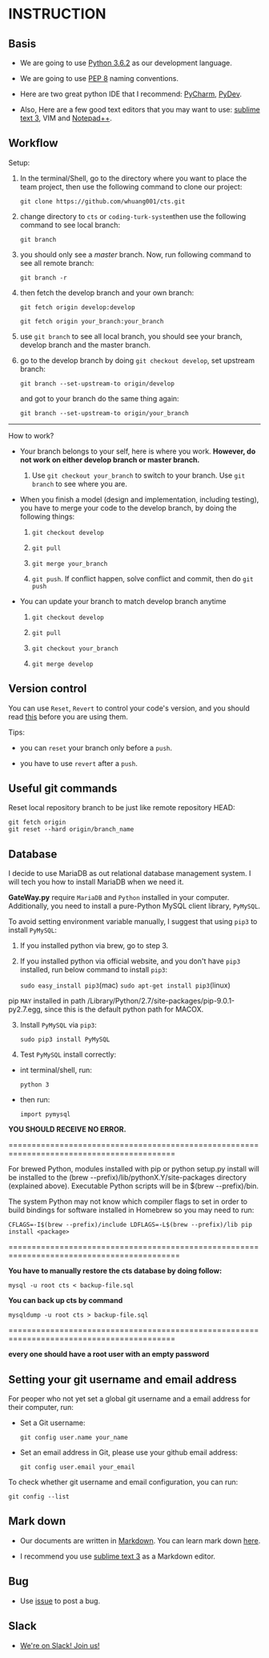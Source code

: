 # INSTRUCTION

## Basis

- We are going to use [Python 3.6.2][Python 3.6.2] as our development language.

- We are going to use [PEP 8][PEP 8] naming conventions.

- Here are two great python IDE that I recommend: [PyCharm][PyCharm], [PyDev][PyDev].

- Also, Here are a few good text editors that you may want to use: [sublime text 3][sublime text 3], VIM and [Notepad++][Notepad++].

## Workflow

Setup:

1. In the terminal/Shell, go to the directory where you want to place the team project, then use the following command to clone our project:

	`git clone https://github.com/whuang001/cts.git`

2. change directory to `cts` or `coding-turk-system`then use the following command to see local branch:

	`git branch`

3. you should only see a *master* branch. Now, run following command to see all remote branch:

	`git branch -r`

4. then fetch the develop branch and your own branch:

	`git fetch origin develop:develop`

	`git fetch origin your_branch:your_branch`

5. use `git branch` to see all local branch, you should see your branch, develop branch and the master branch.

6. go to the develop branch by doing `git checkout develop`, set upstream branch:

	`git branch --set-upstream-to origin/develop`

	and got to your branch do the same thing again:

	`git branch --set-upstream-to origin/your_branch`

---

How to work?

- Your branch belongs to your self, here is where you work. **However, do not work on either develop branch or master branch.**

	1. Use `git checkout your_branch` to switch to your branch. Use `git branch` to see where you are.

- When you finish a model (design and implementation, including testing), you have to merge your code to the develop branch, by doing the following things:

	1. `git checkout develop`

	2. `git pull`

	3. `git merge your_branch`

	4. `git push`. If conflict happen, solve conflict and commit, then do `git push`
	
- You can update your branch to match develop branch anytime

	1. `git checkout develop`
	
	2. `git pull`
	
	3. `git checkout your_branch`
	
	4. `git merge develop`

## Version control

You can use `Reset`, `Revert` to control your code's version, and you should read [this][reset/revert] before you are using them.

Tips:

- you can `reset` your branch only before a `push`.

- you have to use `revert` after a `push`.


## Useful git commands

Reset local repository branch to be just like remote repository HEAD:

	git fetch origin
	git reset --hard origin/branch_name

## Database

I decide to use MariaDB as out relational database management system. I will tech you how to install MariaDB when we need it.

**GateWay.py** require `MariaDB` and `Python` installed in your computer.
Additionally, you need to install a pure-Python MySQL client library, `PyMySQL`.

To avoid setting environment variable manually, I suggest that using `pip3` to install `PyMySQL`:

1. If you installed python via brew, go to step 3.

2. If you installed python via official website, and you don't have `pip3` installed, run below command to install `pip3`:

	`sudo easy_install pip3`(mac)
	`sudo apt-get install pip3`(linux)

pip `MAY` installed in path /Library/Python/2.7/site-packages/pip-9.0.1-py2.7.egg, since this is the default python path for MACOX.

3. Install `PyMySQL` via `pip3`:

	`sudo pip3 install PyMySQL`

4. Test `PyMySQL` install correctly:

- int terminal/shell, run:

	`python 3`

- then run:

	`import pymysql`

**YOU SHOULD RECEIVE NO ERROR.**

==========================================================================================

For brewed Python, modules installed with pip or python setup.py install will be installed to the (brew --prefix)/lib/pythonX.Y/site-packages directory (explained above). Executable Python scripts will be in $(brew --prefix)/bin.

The system Python may not know which compiler flags to set in order to build bindings for software installed in Homebrew so you may need to run:

	CFLAGS=-I$(brew --prefix)/include LDFLAGS=-L$(brew --prefix)/lib pip install <package>

===========================================================================================

**You have to manually restore the cts database by doing follow:**

	mysql -u root cts < backup-file.sql

**You can back up cts by command**

	mysqldump -u root cts > backup-file.sql

==========================================================================================

**every one should have a root user with an empty password**

## Setting your git username and email address

For peoper who not yet set a global git username and a email address for their computer, run:

- Set a Git username:

	`git config user.name your_name`
	
- Set an email address in Git, please use your github email address:

	`git config user.email your_email`
	
To check whether git username and email configuration, you can run:

	git config --list


## Mark down

- Our documents are written in [Markdown][Markdown]. You can learn mark down [here][here].

- I recommend you use [sublime text 3][sublime text 3] as a Markdown editor.

## Bug

- Use [issue][issue] to post a bug.

## Slack

- [We're on Slack! Join us!][Join us]




[Python 3.6.2]:https://www.python.org
[PEP 8]:https://www.python.org/dev/peps/pep-0008/#descriptive-naming-styles
[PyCharm]:https://www.jetbrains.com/pycharm/
[PyDev]:http://www.pydev.org
[sublime text 3]:https://www.sublimetext.com/3
[Notepad++]:https://notepad-plus-plus.org
[reset/revert]:https://www.atlassian.com/git/tutorials/resetting-checking-out-and-reverting
[Markdown]:http://kirkstrobeck.github.io/whatismarkdown.com/
[here]:https://github.com/adam-p/markdown-here/wiki/Markdown-Cheatsheet
[issue]:https://github.com/whuang001/coding-turk-system/issues
[Join us]:https://join.slack.com/t/csc322-2017/shared_invite/enQtMjQxNTYwMzQ1Njk2LTE4NjYwOTY2ZjYxNTYwNzA5NDljYTlhZDM5NTcwNTY2NTllOTVmOWFhYmRlZmU5NTgxZmIyMzQ5OTk3YzM3NDE
